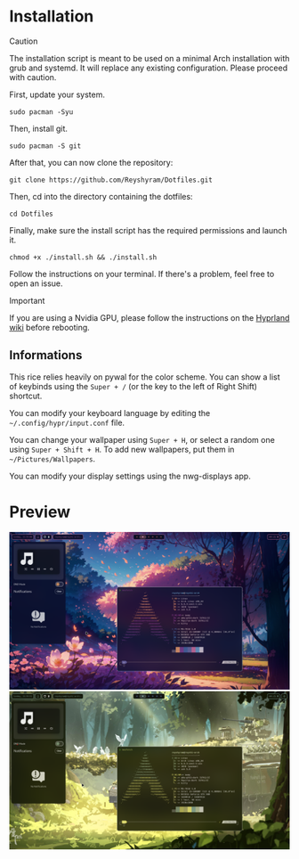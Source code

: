 
# Installation

>[!CAUTION]
>The installation script is meant to be used on a minimal Arch installation with grub and systemd. It will replace any existing configuration. Please proceed with caution.

First, update your system.
```>
sudo pacman -Syu
```

Then, install git.
```
sudo pacman -S git
```

After that, you can now clone the repository:
```
git clone https://github.com/Reyshyram/Dotfiles.git
```

Then, cd into the directory containing the dotfiles:
```
cd Dotfiles
```

Finally, make sure the install script has the required permissions and launch it.
```
chmod +x ./install.sh && ./install.sh
```

Follow the instructions on your terminal. If there's a problem, feel free to open an issue.

>[!IMPORTANT]
>If you are using a Nvidia GPU, please follow the instructions on the [Hyprland wiki](https://wiki.hyprland.org/Nvidia/) before rebooting.



## Informations

This rice relies heavily on pywal for the color scheme.
You can show a list of keybinds using the `Super + /` (or the key to the left of Right Shift) shortcut.

You can modify your keyboard language by editing the `~/.config/hypr/input.conf` file.

You can change your wallpaper using `Super + H`, or select a random one using `Super + Shift + H`. To add new wallpapers, put them in `~/Pictures/Wallpapers`.

You can modify your display settings using the nwg-displays app.

# Preview
![Preview](preview.png)
![Preview2](preview2.png)